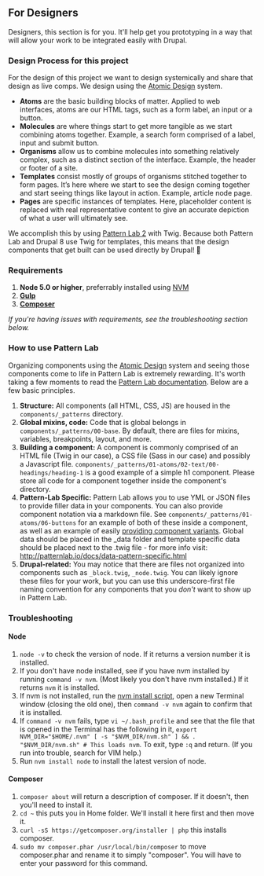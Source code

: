 ## For Designers

Designers, this section is for you. It'll help get you prototyping in a way that will allow your work to be integrated easily with Drupal.

### Design Process for this project

For the design of this project we want to design systemically and share that design as live comps. We design using the [Atomic Design](http://bradfrost.com/blog/post/atomic-web-design/) system.

* **Atoms** are the basic building blocks of matter. Applied to web interfaces, atoms are our HTML tags, such as a form label, an input or a button.
* **Molecules** are where things start to get more tangible as we start combining atoms together. Example, a search form comprised of a label, input and submit button.
* **Organisms** allow us to combine molecules into something relatively complex, such as a distinct section of the interface. Example, the header or footer of a site.
* **Templates** consist mostly of groups of organisms stitched together to form pages. It’s here where we start to see the design coming together and start seeing things like layout in action. Example, article node page.
* **Pages** are specific instances of templates. Here, placeholder content is replaced with real representative content to give an accurate depiction of what a user will ultimately see.

We accomplish this by using [Pattern Lab 2](http://patternlab.io/) with Twig. Because both Pattern Lab and Drupal 8 use Twig for templates, this means that the design components that get built can be used directly by Drupal! 🎉

### Requirements

1. **Node 5.0 or higher**, preferrably installed using [NVM](https://github.com/creationix/nvm)
2. [**Gulp**](http://gulpjs.com/)
3. [**Composer**](https://getcomposer.org/)

_If you're having issues with requirements, see the troubleshooting section below._

### How to use Pattern Lab

Organizing components using the [Atomic Design](http://bradfrost.com/blog/post/atomic-web-design/) system and seeing those components come to life in Pattern Lab is extremely rewarding. It's worth taking a few moments to read the [Pattern Lab documentation](http://patternlab.io/docs/index.html). Below are a few basic principles.

1. **Structure:** All components (all HTML, CSS, JS) are housed in the `components/_patterns` directory.
2. **Global mixins, code:** Code that is global belongs in `components/_patterns/00-base`. By default, there are files for mixins, variables, breakpoints, layout, and more.
3. **Building a component:** A component is commonly comprised of an HTML file (Twig in our case), a CSS file (Sass in our case) and possibly a Javascript file. `components/_patterns/01-atoms/02-text/00-headings/heading-1` is a good example of a simple h1 component. Please store all code for a component together inside the component's directory.
4. **Pattern-Lab Specific:** Pattern Lab allows you to use YML or JSON files to provide filler data in your components. You can also provide component notation via a markdown file. See `components/_patterns/01-atoms/06-buttons` for an example of both of these inside a component, as well as an example of easily [providing component variants](http://patternlab.io/docs/pattern-pseudo-patterns.html). Global data should be placed in the _data folder and template specific data should be placed next to the .twig file - for more info visit: http://patternlab.io/docs/data-pattern-specific.html
5. **Drupal-related:** You may notice that there are files not organized into components such as `_block.twig`, `_node.twig`. You can likely ignore these files for your work, but you can use this underscore-first file naming convention for any components that you *don't* want to show up in Pattern Lab.

### Troubleshooting

#### Node

1. `node -v` to check the version of node. If it returns a version number it is installed.
2. If you don't have node installed, see if you have nvm installed by running `command -v nvm`. (Most likely you don't have nvm installed.) If it returns `nvm` it is installed.
3. If nvm is not installed, run the [nvm install script](https://github.com/creationix/nvm#install-script), open a new Terminal window (closing the old one), then `command -v nvm` again to confirm that it is installed.
4. If `command -v nvm` fails, type `vi ~/.bash_profile` and see that the file that is opened in the Terminal has the following in it, `export NVM_DIR="$HOME/.nvm"
[ -s "$NVM_DIR/nvm.sh" ] && . "$NVM_DIR/nvm.sh" # This loads nvm`. To exit, type `:q` and return. (If you run into trouble, search for VIM help.)
5. Run `nvm install node` to install the latest version of node.

#### Composer

1. `composer about` will return a description of composer. If it doesn't, then you'll need to install it.
2. `cd ~` this puts you in Home folder. We'll install it here first and then move it.
3. `curl -sS https://getcomposer.org/installer | php` this installs composer.
4. `sudo mv composer.phar /usr/local/bin/composer` to move composer.phar and rename it to simply "composer". You will have to enter your password for this command.
